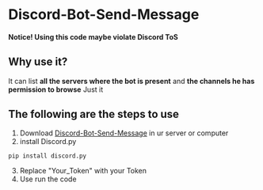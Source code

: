 # Discord-Bot-Send-Message
#### Notice! Using this code maybe violate Discord ToS

## Why use it?
It can list **all the servers where the bot is present** and **the channels he has permission to browse**
Just it

## The following are the steps to use
1. Download [Discord-Bot-Send-Message](https://github.com/Coca-Sprite/Discord-Bot-Send-Message/blob/main/main.py) in ur server or computer
2. install Discord.py
```
pip install discord.py
```
3. Replace "Your_Token" with your Token    
4. Use run the code
